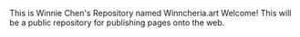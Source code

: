 This is Winnie Chen's Repository named Winncheria.art
Welcome! This will be a public repository for publishing pages onto the web.
